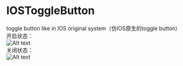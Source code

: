 # IOSToggleButton
toggle button like in IOS original system（仿IOS原生的toggle button）  
开启状态：  
![Alt text](https://github.com/xuningjack/IOSToggleButton/raw/master/images/0.jpg)  
关闭状态：   
![Alt text](https://github.com/xuningjack/IOSToggleButton/raw/master/images/1.jpg)
